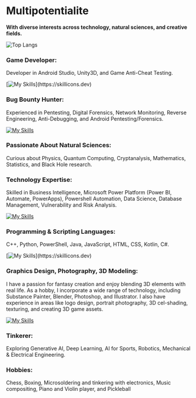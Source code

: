# Multipotentialite
**With diverse interests across technology, natural sciences, and creative fields.**

![Top Langs](https://github-readme-stats.vercel.app/api/top-langs/?username=hectoronian&layout=compact)

### Game Developer:  
Developer in Android Studio, Unity3D, and Game Anti-Cheat Testing.

[![My Skills](https://skillicons.dev/icons?i=androidstudio,unity,)](https://skillicons.dev)

### Bug Bounty Hunter:  
Experienced in Pentesting, Digital Forensics, Network Monitoring, Reverse Engineering, Anti-Debugging, and Android Pentesting/Forensics.

[![My Skills](https://skillicons.dev/icons?i=kali,linux)](https://skillicons.dev)

### Passionate About Natural Sciences:  
Curious about Physics, Quantum Computing, Cryptanalysis, Mathematics, Statistics, and Black Hole research.

### Technology Expertise:  
Skilled in Business Intelligence, Microsoft Power Platform (Power BI, Automate, PowerApps), Powershell Automation, Data Science, Database Management, Vulnerability and Risk Analysis.

[![My Skills](https://skillicons.dev/icons?i=mongodb)](https://skillicons.dev)

### Programming & Scripting Languages:  
C++, Python, PowerShell, Java, JavaScript, HTML, CSS, Kotlin, C#.

[![My Skills](https://skillicons.dev/icons?i=powershell,cpp,python,java,javascript,html,css,kotlin,cs,)](https://skillicons.dev)

### Graphics Design, Photography, 3D Modeling:
I have a passion for fantasy creation and enjoy blending 3D elements with real life. As a hobby, I incorporate a wide range of technology, including Substance Painter, Blender, Photoshop, and Illustrator. I also have experience in areas like logo design, portrait photography, 3D cel-shading, texturing, and creating 3D game assets.

[![My Skills](https://skillicons.dev/icons?i=photoshop,blender,ai)](https://skillicons.dev)

### Tinkerer:  
Exploring Generative AI, Deep Learning, AI for Sports, Robotics, Mechanical & Electrical Engineering.

### Hobbies:  
Chess, Boxing, Microsoldering and tinkering with electronics, Music compositing, Piano and Violin player, and Pickleball
